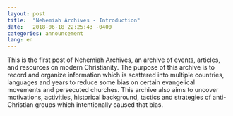 ```yaml
---
layout: post
title:  "Nehemiah Archives - Introduction"
date:   2018-06-18 22:25:43 -0400
categories: announcement
lang: en
---
```


This is the first post of Nehemiah Archives, an archive of events, articles, and resources on modern Christianity. The purpose of this archive is to record and organize information which is scattered into multiple countries, languages and years to reduce some bias on certain evangelical movements and persecuted churches. This archive also aims to uncover motivations, activities, historical background, tactics and strategies of anti-Christian groups which intentionally caused that bias.
